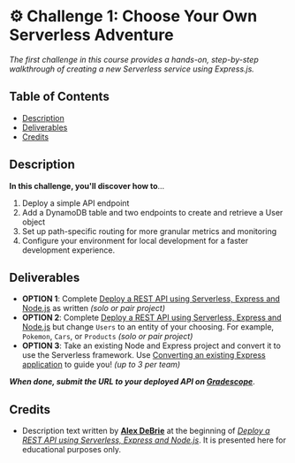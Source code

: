 # ⚙️ Challenge 1: Choose Your Own Serverless Adventure

_The first challenge in this course provides a hands-on, step-by-step walkthrough of creating a new Serverless service using Express.js._

<!-- omit in toc -->
## Table of Contents

- [Description](#description)
- [Deliverables](#deliverables)
- [Credits](#credits)

## Description

**In this challenge, you'll discover how to**&hellip;

1. Deploy a simple API endpoint
1. Add a DynamoDB table and two endpoints to create and retrieve a User object
1. Set up path-specific routing for more granular metrics and monitoring
1. Configure your environment for local development for a faster development experience.

## Deliverables

- **OPTION 1**: Complete [Deploy a REST API using Serverless, Express and Node.js] as written _(solo or pair project)_
- **OPTION 2**: Complete [Deploy a REST API using Serverless, Express and Node.js] but change `Users` to an entity of your choosing. For example, `Pokemon`, `Cars`, or `Products`  _(solo or pair project)_
- **OPTION 3**: Take an existing Node and Express project and convert it to use the Serverless framework. Use [Converting an existing Express application](https://www.serverless.com/blog/serverless-express-rest-api#converting-an-existing-express-application) to guide you!  _(up to 3 per team)_

**_When done, submit the URL to your deployed API on [Gradescope](https://www.gradescope.com/courses/207186/assignments/832726)_**.

## Credits

- Description text written by **[Alex DeBrie]** at the beginning of _[Deploy a REST API using Serverless, Express and Node.js]_. It is presented here for educational purposes only.

[Deploy a REST API using Serverless, Express and Node.js]: https://www.serverless.com/blog/serverless-express-rest-api
[Alex DeBrie]: https://www.serverless.com/author/alexdebrie/


